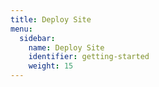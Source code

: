 ```yaml
---
title: Deploy Site
menu:
  sidebar:
    name: Deploy Site
    identifier: getting-started
    weight: 15
---
```

